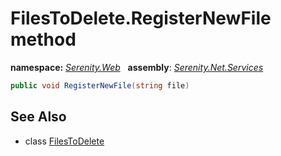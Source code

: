 # FilesToDelete.RegisterNewFile method
**namespace:** *[Serenity.Web](../../README.md#serenity.web-namespace)*   **assembly**: *[Serenity.Net.Services](../../README.md)*

```csharp
public void RegisterNewFile(string file)
```

## See Also

* class [FilesToDelete](../FilesToDelete.md)